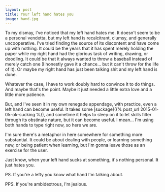 ```yaml
---
layout: post
title: Your left hand hates you
image: hand.jpg
---
```


To my dismay, I've noticed that my left hand hates me. It doesn't seem to be a personal vendetta, but my left hand is recalcitrant, clumsy, and generally uncooperative. I've tried finding the source of its discontent and have come up with nothing. It could be the years that it has spent merely holding the paper while my right hand had the glorious task of writing, drawing, or doodling.  It could be that it always wanted to throw a baseball instead of merely catch one (I honestly gave it a chance... but it can't throw for the life of it). Or maybe my right hand has just been talking shit and my left hand is done.

Whatever the case, I have to work doubly hard to convince it to do things. And maybe that's the point. Maybe it just needed a little extra love and a little more patience.

But, and I've seen it in my own renegade appendage, with practice, even a left hand can become useful.  It takes some [suckage]({% post_url 2015-01-05-ok-sucking %}), and sometime it helps to sleep on it to let skills filter through its obstinate nature, but it can become useful.  I mean... I'm using both hands to type right now, so here we are.

I'm sure there's a metaphor in here somewhere for something more substantial.  It could be about dealing with people, or learning something new, or being patient when learning, but I'm gonna leave those as an exercise for the user.

Just know, when your left hand sucks at something, it's nothing personal.  It just hates you.



PS. If you're a lefty you know what hand I'm talking about.

PPS. If you're ambidextrous, I'm jealous.